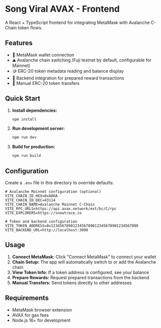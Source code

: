 # Song Viral AVAX - Frontend

A React + TypeScript frontend for integrating MetaMask with Avalanche C-Chain token flows.

## Features

- 🦊 MetaMask wallet connection
- ⛰️ Avalanche chain switching (Fuji testnet by default, configurable for Mainnet)
- 🪙 ERC-20 token metadata reading and balance display
- 🎁 Backend integration for prepared reward transactions
- 💸 Manual ERC-20 token transfers

## Quick Start

1. **Install dependencies:**
   ```bash
   npm install
   ```

2. **Run development server:**
   ```bash
   npm run dev
   ```

3. **Build for production:**
   ```bash
   npm run build
   ```

## Configuration

Create a `.env` file in this directory to override defaults:

```env
# Avalanche Mainnet configuration (optional)
VITE_CHAIN_ID_HEX=0xA86A
VITE_CHAIN_ID_DEC=43114
VITE_CHAIN_NAME=Avalanche Mainnet C-Chain
VITE_RPC_URLS=https://api.avax.network/ext/bc/C/rpc
VITE_EXPLORERS=https://snowtrace.io

# Token and backend configuration
VITE_TOKEN_ADDRESS=0x1234567890123456789012345678901234567890
VITE_BACKEND_URL=http://localhost:3000
```

## Usage

1. **Connect MetaMask:** Click "Connect MetaMask" to connect your wallet
2. **Chain Setup:** The app will automatically switch to or add the Avalanche chain
3. **View Token Info:** If a token address is configured, see your balance
4. **Prepare Rewards:** Request prepared transactions from the backend
5. **Manual Transfers:** Send tokens directly to other addresses

## Requirements

- MetaMask browser extension
- AVAX for gas fees
- Node.js 16+ for development